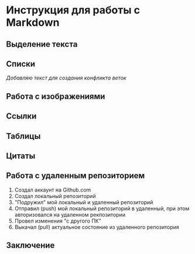# Инструкция для работы с Markdown

## Выделение текста 

## Списки

*Добавляю текст для создания конфликта веток*

## Работа с изображениями

## Ссылки

## Таблицы

## Цитаты

## Работа с удаленным репозиторием

1. Создал аккаунт на Github.com
2. Создал локальный репозиторий
3. "Подружил" мой локальный и удаленный репозиторий
4. Отправил (push) мой локальный репозиторий в удаленный, при этом авторизовался на удаленном рекпозитории
5. Провел изменения "с другого ПК"
6. Выкачал (pull) актуальное состояние из удаленного репозитория

## Заключение